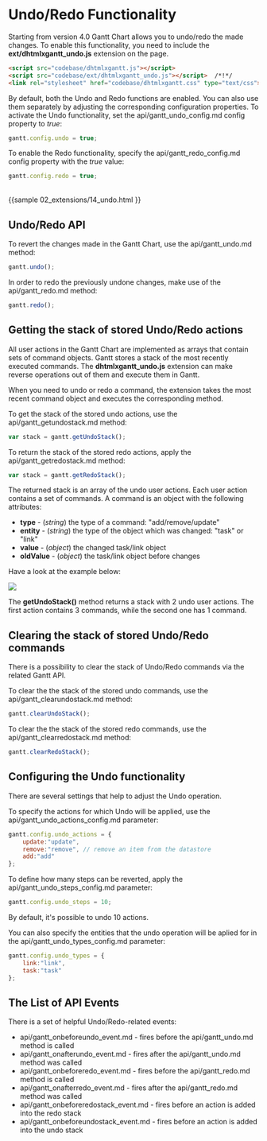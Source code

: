 Undo/Redo Functionality
======================================

Starting from version 4.0 Gantt Chart allows you to undo/redo the made changes. To enable this functionality, you need to include the **ext/dhtmlxgantt_undo.js** extension on the page.

~~~html
<script src="codebase/dhtmlxgantt.js"></script>
<script src="codebase/ext/dhtmlxgantt_undo.js"></script>  /*!*/
<link rel="stylesheet" href="codebase/dhtmlxgantt.css" type="text/css">
~~~

By default, both the Undo and Redo functions are enabled. You can also use them separately by adjusting the corresponding configuration properties.
To activate the Undo functionality, set the api/gantt_undo_config.md config property to *true*:

~~~js
gantt.config.undo = true;
~~~

To enable the Redo functionality, specify the api/gantt_redo_config.md config property with the *true* value:

~~~js
gantt.config.redo = true;
~~~

<br>
{{sample
02_extensions/14_undo.html
}}

Undo/Redo API
----------------------------

To revert the changes made in the Gantt Chart, use the api/gantt_undo.md method:

~~~js
gantt.undo();
~~~

In order to redo the previously undone changes, make use of the api/gantt_redo.md method:

~~~js
gantt.redo();
~~~

Getting the stack of stored Undo/Redo actions
--------------------------------------------

All user actions in the Gantt Chart are implemented as arrays that contain sets of command objects. Gantt stores a stack of the most recently executed commands.
The **dhtmlxgantt_undo.js** extension can make reverse operations out of them and execute them in Gantt. 

When you need to undo or redo a command, the extension takes the most recent command object and executes the corresponding method.

To get the stack of the stored undo actions, use the api/gantt_getundostack.md method:

~~~js
var stack = gantt.getUndoStack();
~~~

To return the stack of the stored redo actions, apply the api/gantt_getredostack.md method:

~~~js
var stack = gantt.getRedoStack();
~~~

The returned stack is an array of the undo user actions. Each user action contains a set of commands. A command is an object with the following attributes:
 
- **type** - (*string*) the type of a command: "add/remove/update"
- **entity** - (*string*) the type of the object which was changed: "task" or "link"
- **value** - (*object*) the changed task/link object 
- **oldValue** - (*object*) the task/link object before changes

Have a look at the example below:

<img src="api/get_undo_stack.png">

The **getUndoStack()** method returns a stack with 2 undo user actions. The first action contains 3 commands, while the second one has 1 command.


Clearing the stack of stored Undo/Redo commands
------------------------------

There is a possibility to clear the stack of Undo/Redo commands via the related Gantt API. 

To clear the the stack of the stored undo commands, use the api/gantt_clearundostack.md method:

~~~js
gantt.clearUndoStack();
~~~

To clear the the stack of the stored redo commands, use the api/gantt_clearredostack.md method:

~~~js
gantt.clearRedoStack();
~~~

Configuring the Undo functionality
----------------------------

There are several settings that help to adjust the Undo operation.

To specify the actions for which Undo will be applied, use the api/gantt_undo_actions_config.md parameter:

~~~js
gantt.config.undo_actions = {
    update:"update",
    remove:"remove", // remove an item from the datastore
    add:"add"
};
~~~

To define how many steps can be reverted, apply the api/gantt_undo_steps_config.md parameter:

~~~js
gantt.config.undo_steps = 10;
~~~

By default, it's possible to undo 10 actions.

You can also specify the entities that the undo operation will be aplied for in the api/gantt_undo_types_config.md parameter:

~~~js
gantt.config.undo_types = {
    link:"link",
    task:"task"
};
~~~


The List of API Events
-------------------

There is a set of helpful Undo/Redo-related events:

- api/gantt_onbeforeundo_event.md - fires before the api/gantt_undo.md method is called
- api/gantt_onafterundo_event.md - fires after the api/gantt_undo.md method was called
- api/gantt_onbeforeredo_event.md - fires before the api/gantt_redo.md method is called
- api/gantt_onafterredo_event.md - fires after the api/gantt_redo.md method was called
- api/gantt_onbeforeredostack_event.md - fires before an action is added into the redo stack
- api/gantt_onbeforeundostack_event.md - fires before an action is added into the undo stack


